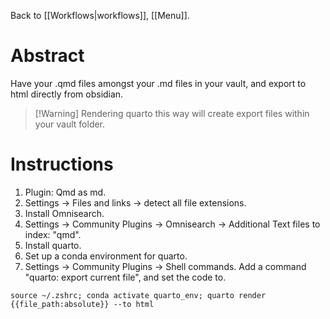 Back to [[Workflows|workflows]], [[Menu]].
# Abstract 
Have your .qmd files amongst your .md files in your vault, and export to html directly from obsidian.

> [!Warning] Rendering quarto this way will create export files within your vault folder.

# Instructions
1. Plugin: Qmd as md.
2. Settings -> Files and links -> detect all file extensions.
3. Install Omnisearch.
4. Settings -> Community Plugins -> Omnisearch -> Additional Text files to index: "qmd".
5. Install quarto.
6. Set up a conda environment for quarto.
7. Settings -> Community Plugins -> Shell commands. Add a command "quarto: export current file", and set the code to.
```
source ~/.zshrc; conda activate quarto_env; quarto render {{file_path:absolute}} --to html
```
